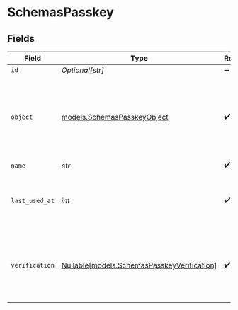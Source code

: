 # SchemasPasskey


## Fields

| Field                                                                                  | Type                                                                                   | Required                                                                               | Description                                                                            | Example                                                                                |
| -------------------------------------------------------------------------------------- | -------------------------------------------------------------------------------------- | -------------------------------------------------------------------------------------- | -------------------------------------------------------------------------------------- | -------------------------------------------------------------------------------------- |
| `id`                                                                                   | *Optional[str]*                                                                        | :heavy_minus_sign:                                                                     | N/A                                                                                    | passkey_id_123                                                                         |
| `object`                                                                               | [models.SchemasPasskeyObject](../models/schemaspasskeyobject.md)                       | :heavy_check_mark:                                                                     | String representing the object's type. Objects of the same type share the same value.<br/> | passkey                                                                                |
| `name`                                                                                 | *str*                                                                                  | :heavy_check_mark:                                                                     | N/A                                                                                    | My Passkey                                                                             |
| `last_used_at`                                                                         | *int*                                                                                  | :heavy_check_mark:                                                                     | Unix timestamp of when the passkey was last used.<br/>                                 | 1615852800                                                                             |
| `verification`                                                                         | [Nullable[models.SchemasPasskeyVerification]](../models/schemaspasskeyverification.md) | :heavy_check_mark:                                                                     | N/A                                                                                    | {<br/>"status": "verified",<br/>"strategy": "passkey",<br/>"nonce": "nonce_value"<br/>} |